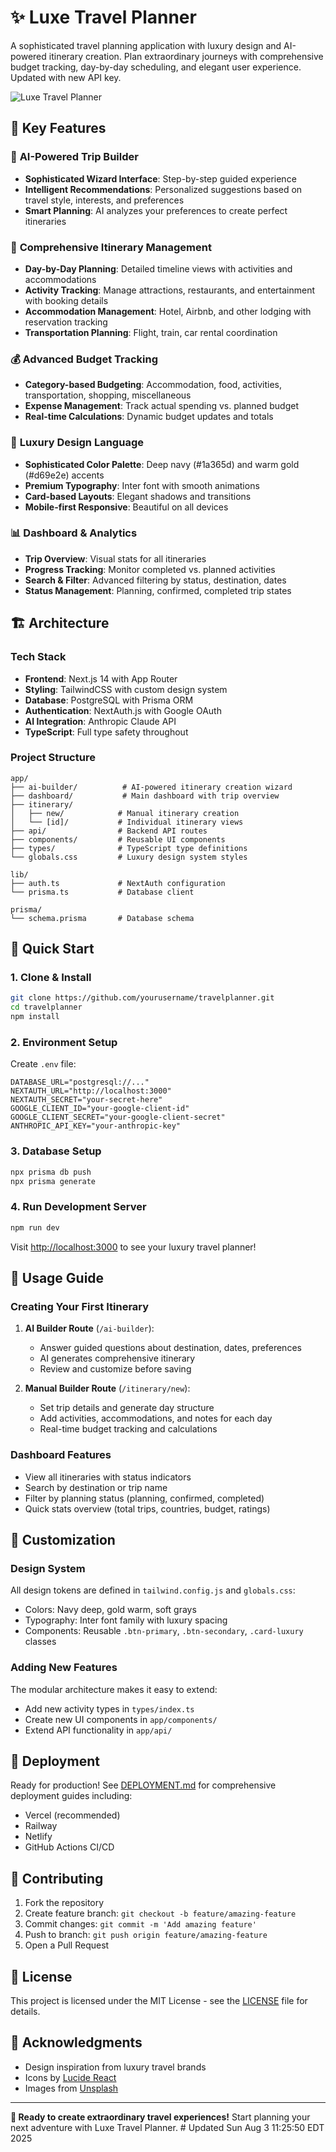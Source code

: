# ✨ Luxe Travel Planner

A sophisticated travel planning application with luxury design and AI-powered itinerary creation. Plan extraordinary journeys with comprehensive budget tracking, day-by-day scheduling, and elegant user experience. Updated with new API key.

![Luxe Travel Planner](https://images.unsplash.com/photo-1488646953014-85cb44e25828?ixlib=rb-4.0.3&auto=format&fit=crop&w=1200&q=80)

## 🌟 Key Features

### 🤖 **AI-Powered Trip Builder**
- **Sophisticated Wizard Interface**: Step-by-step guided experience
- **Intelligent Recommendations**: Personalized suggestions based on travel style, interests, and preferences
- **Smart Planning**: AI analyzes your preferences to create perfect itineraries

### 📅 **Comprehensive Itinerary Management**
- **Day-by-Day Planning**: Detailed timeline views with activities and accommodations
- **Activity Tracking**: Manage attractions, restaurants, and entertainment with booking details
- **Accommodation Management**: Hotel, Airbnb, and other lodging with reservation tracking
- **Transportation Planning**: Flight, train, car rental coordination

### 💰 **Advanced Budget Tracking**
- **Category-based Budgeting**: Accommodation, food, activities, transportation, shopping, miscellaneous
- **Expense Management**: Track actual spending vs. planned budget
- **Real-time Calculations**: Dynamic budget updates and totals

### 🎨 **Luxury Design Language**
- **Sophisticated Color Palette**: Deep navy (#1a365d) and warm gold (#d69e2e) accents
- **Premium Typography**: Inter font with smooth animations
- **Card-based Layouts**: Elegant shadows and transitions
- **Mobile-first Responsive**: Beautiful on all devices

### 📊 **Dashboard & Analytics**
- **Trip Overview**: Visual stats for all itineraries
- **Progress Tracking**: Monitor completed vs. planned activities
- **Search & Filter**: Advanced filtering by status, destination, dates
- **Status Management**: Planning, confirmed, completed trip states

## 🏗️ Architecture

### **Tech Stack**
- **Frontend**: Next.js 14 with App Router
- **Styling**: TailwindCSS with custom design system
- **Database**: PostgreSQL with Prisma ORM
- **Authentication**: NextAuth.js with Google OAuth
- **AI Integration**: Anthropic Claude API
- **TypeScript**: Full type safety throughout

### **Project Structure**
```
app/
├── ai-builder/          # AI-powered itinerary creation wizard
├── dashboard/           # Main dashboard with trip overview
├── itinerary/
│   ├── new/            # Manual itinerary creation
│   └── [id]/           # Individual itinerary views
├── api/                # Backend API routes
├── components/         # Reusable UI components
├── types/              # TypeScript type definitions
└── globals.css         # Luxury design system styles

lib/
├── auth.ts             # NextAuth configuration
└── prisma.ts           # Database client

prisma/
└── schema.prisma       # Database schema
```

## 🚀 Quick Start

### 1. **Clone & Install**
```bash
git clone https://github.com/yourusername/travelplanner.git
cd travelplanner
npm install
```

### 2. **Environment Setup**
Create `.env` file:
```env
DATABASE_URL="postgresql://..."
NEXTAUTH_URL="http://localhost:3000"
NEXTAUTH_SECRET="your-secret-here"
GOOGLE_CLIENT_ID="your-google-client-id"
GOOGLE_CLIENT_SECRET="your-google-client-secret"
ANTHROPIC_API_KEY="your-anthropic-key"
```

### 3. **Database Setup**
```bash
npx prisma db push
npx prisma generate
```

### 4. **Run Development Server**
```bash
npm run dev
```

Visit [http://localhost:3000](http://localhost:3000) to see your luxury travel planner!

## 🎯 Usage Guide

### **Creating Your First Itinerary**

1. **AI Builder Route** (`/ai-builder`):
   - Answer guided questions about destination, dates, preferences
   - AI generates comprehensive itinerary
   - Review and customize before saving

2. **Manual Builder Route** (`/itinerary/new`):
   - Set trip details and generate day structure
   - Add activities, accommodations, and notes for each day
   - Real-time budget tracking and calculations

### **Dashboard Features**
- View all itineraries with status indicators
- Search by destination or trip name
- Filter by planning status (planning, confirmed, completed)
- Quick stats overview (total trips, countries, budget, ratings)

## 🔧 Customization

### **Design System**
All design tokens are defined in `tailwind.config.js` and `globals.css`:
- Colors: Navy deep, gold warm, soft grays
- Typography: Inter font family with luxury spacing
- Components: Reusable `.btn-primary`, `.btn-secondary`, `.card-luxury` classes

### **Adding New Features**
The modular architecture makes it easy to extend:
- Add new activity types in `types/index.ts`
- Create new UI components in `app/components/`
- Extend API functionality in `app/api/`

## 📱 Deployment

Ready for production! See [DEPLOYMENT.md](./DEPLOYMENT.md) for comprehensive deployment guides including:
- Vercel (recommended)
- Railway
- Netlify
- GitHub Actions CI/CD

## 🤝 Contributing

1. Fork the repository
2. Create feature branch: `git checkout -b feature/amazing-feature`
3. Commit changes: `git commit -m 'Add amazing feature'`
4. Push to branch: `git push origin feature/amazing-feature`
5. Open a Pull Request

## 📝 License

This project is licensed under the MIT License - see the [LICENSE](LICENSE) file for details.

## 🙏 Acknowledgments

- Design inspiration from luxury travel brands
- Icons by [Lucide React](https://lucide.dev/)
- Images from [Unsplash](https://unsplash.com/)

---

**🎉 Ready to create extraordinary travel experiences!** Start planning your next adventure with Luxe Travel Planner. # Updated Sun Aug  3 11:25:50 EDT 2025
